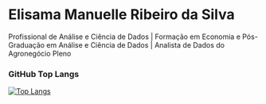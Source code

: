 # **Elisama Manuelle Ribeiro da Silva**

Profissional de Análise e Ciência de Dados | Formação em Economia e Pós-Graduação em Análise e Ciência de Dados | Analista de Dados do Agronegócio Pleno 

### GitHub Top Langs

[![Top Langs](https://github-readme-stats.vercel.app/api/top-langs/?username=elisamaribeiro&layout=compact)](https://github.com/elisamaribeiro/github-readme-stats)


